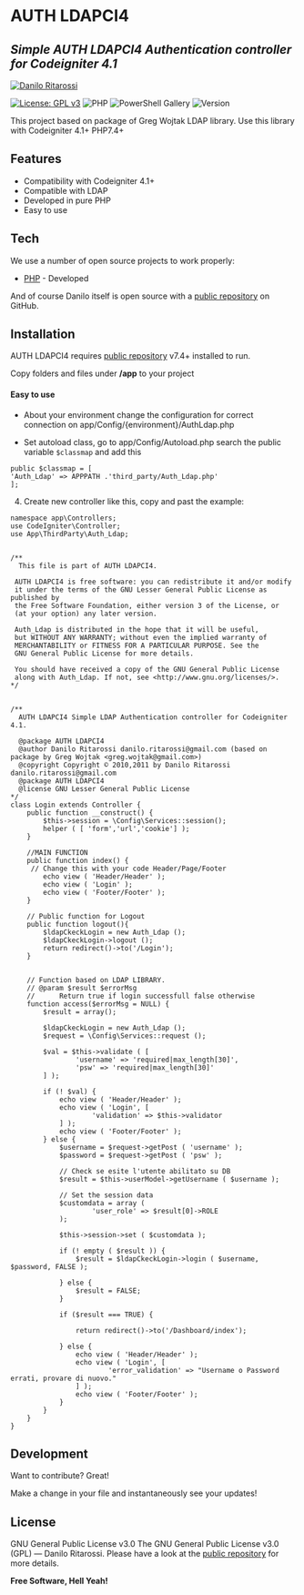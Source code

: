 # AUTH LDAPCI4
## _Simple AUTH LDAPCI4 Authentication controller for Codeigniter 4.1_
[![Danilo Ritarossi](https://media-exp1.licdn.com/dms/image/C5116AQHnrgF1Z-9Wyg/profile-displaybackgroundimage-shrink_200_800/0/1516649190076?e=1664409600&v=beta&t=OmqJIzDVHFn48tK7p9McwWiB3nVs2cHFWOTAkB4xUR0)](https://www.linkedin.com/in/daniloritarossi/)

[![License: GPL v3](https://img.shields.io/badge/License-GPLv3-blue.svg)](https://www.gnu.org/licenses/gpl-3.0)
![PHP](https://img.shields.io/badge/php-%23777BB4.svg?style=for-the-badge&logo=php&logoColor=white)
![PowerShell Gallery](https://img.shields.io/powershellgallery/p/DNS.1.1.1.1)
![Version](https://img.shields.io/static/v1?label=Version&message=1.0&color=<COLOR>)

This project based on package of Greg Wojtak LDAP library. Use this library with Codeigniter 4.1+ PHP7.4+

## Features

- Compatibility with Codeigniter 4.1+ 
- Compatible with LDAP
- Developed in pure PHP 
- Easy to use

## Tech

We use a number of open source projects to work properly:

- [PHP] - Developed

And of course Danilo itself is open source with a [public repository][daniloritarossi] on GitHub.

## Installation

AUTH LDAPCI4 requires [public repository][PHP] v7.4+ installed to run.

Copy folders and files under **/app** to your project

#### Easy to use


- About your environment change the configuration for correct connection on app/Config/{environment}/AuthLdap.php

- Set autoload class, go to app/Config/Autoload.php 
	search the public variable ```$classmap``` and add this
```
public $classmap = [
'Auth_Ldap' => APPPATH .'third_party/Auth_Ldap.php'
];
```
4. Create new controller like this, copy and past the example:<br>

```<?php
namespace app\Controllers;
use CodeIgniter\Controller; 
use App\ThirdParty\Auth_Ldap;


/**
  This file is part of AUTH LDAPCI4.

 AUTH LDAPCI4 is free software: you can redistribute it and/or modify
 it under the terms of the GNU Lesser General Public License as published by
 the Free Software Foundation, either version 3 of the License, or
 (at your option) any later version.

 Auth_Ldap is distributed in the hope that it will be useful,
 but WITHOUT ANY WARRANTY; without even the implied warranty of
 MERCHANTABILITY or FITNESS FOR A PARTICULAR PURPOSE. See the
 GNU General Public License for more details.
 
 You should have received a copy of the GNU General Public License
 along with Auth_Ldap. If not, see <http://www.gnu.org/licenses/>. 
*/


/**
  AUTH LDAPCI4 Simple LDAP Authentication controller for Codeigniter 4.1.
 
  @package AUTH LDAPCI4
  @author Danilo Ritarossi danilo.ritarossi@gmail.com (based on package by Greg Wojtak <greg.wojtak@gmail.com>)
  @copyright Copyright © 2010,2011 by Danilo Ritarossi danilo.ritarossi@gmail.com
  @package AUTH LDAPCI4
  @license GNU Lesser General Public License
*/ 
class Login extends Controller { 	
	public function __construct() {		
		$this->session = \Config\Services::session();
		helper ( [ 'form','url','cookie'] );
	}
	
	//MAIN FUNCTION	 
	public function index() {	
	 // Change this with your code Header/Page/Footer	
		echo view ( 'Header/Header' );
		echo view ( 'Login' );
		echo view ( 'Footer/Footer' );
	}

	// Public function for Logout
	public function logout(){
		$ldapCkeckLogin = new Auth_Ldap ();
		$ldapCkeckLogin->logout ();
		return redirect()->to('/Login'); 
	}
	
	
	// Function based on LDAP LIBRARY.
	// @param $result $errorMsg
	//  	Return true if login successfull false otherwise
	function access($errorMsg = NULL) {
		$result = array();
	
		$ldapCkeckLogin = new Auth_Ldap ();
		$request = \Config\Services::request ();

		$val = $this->validate ( [ 
				'username' => 'required|max_length[30]',
				'psw' => 'required|max_length[30]'
		] );

		if (! $val) {
			echo view ( 'Header/Header' );
			echo view ( 'Login', [ 
					'validation' => $this->validator
			] );
			echo view ( 'Footer/Footer' );
		} else {
			$username = $request->getPost ( 'username' );
			$password = $request->getPost ( 'psw' );

			// Check se esite l'utente abilitato su DB
			$result = $this->userModel->getUsername ( $username );
			
			// Set the session data
			$customdata = array (
					'user_role' => $result[0]->ROLE
			);
			
			$this->session->set ( $customdata );			
			
			if (! empty ( $result )) {
				$result = $ldapCkeckLogin->login ( $username, $password, FALSE );				
				
			} else {
				$result = FALSE;
			}

			if ($result === TRUE) {				
				
				return redirect()->to('/Dashboard/index'); 
				
			} else {
				echo view ( 'Header/Header' );
				echo view ( 'Login', [ 
						'error_validation' => "Username o Password errati, provare di nuovo."
				] );
				echo view ( 'Footer/Footer' );
			}
		}		
	}	
}
```
## Development

Want to contribute? Great!

Make a change in your file and instantaneously see your updates!

## License

GNU General Public License v3.0
The GNU General Public License v3.0 (GPL) — Danilo Ritarossi. Please have a look at the [public repository][LICENSE.md] for more details.

**Free Software, Hell Yeah!**

   [daniloritarossi]: <https://github.com/daniloritarossi>
   [PHP]: <https://php.netv>
   [LICENSE.md]: <https://github.com/daniloritarossi/LDAPCI4/blob/main/LICENSE>
   
